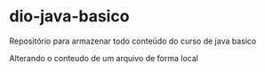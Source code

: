 # dio-java-basico

Repositório para armazenar todo conteúdo do curso de java basico

Alterando o conteudo de um arquivo de forma local
